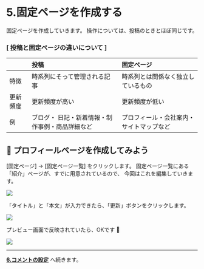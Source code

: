 # 5.固定ページを作成する

固定ページを作成していきます。
操作については、投稿のときとほぼ同じです。

### [ 投稿と固定ページの違いについて ]

| | 投稿 | 固定ページ |
|:-----|:----- |:------ |
| 特徴| 時系列にそって管理される記事 | 時系列とは関係なく独立しているもの |
| 更新頻度| 更新頻度が高い | 更新頻度が低い |
| 例| ブログ・  日記・新着情報・制作事例・商品詳細など | プロフィール・会社案内・サイトマップなど |

## :page_facing_up: プロフィールページを作成してみよう

[固定ページ] → [固定ページ一覧] をクリックします。
固定ページ一覧にある「紹介」ページが、すでに用意されているので、 今回はこれを編集していきます。

![](https://i.imgur.com/DBCpe6Z.png)

「タイトル」と「本文」が入力できたら、「更新」ボタンをクリックします。

![](https://i.imgur.com/nFQRwOT.png)

プレビュー画面で反映されていたら、OKです :tada:

![](https://i.imgur.com/McnOi0F.png)



---

**[6.コメントの設定](./hands_on_6.md)** へ続きます。